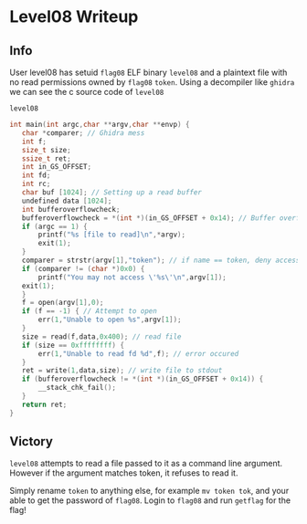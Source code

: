 # Level08 Writeup
 
## Info
 
User level08 has setuid `flag08` ELF binary `level08` and a plaintext file with no read permissions owned by `flag08` `token`. Using a decompiler like `ghidra` we can see the c source code of `level08`
 
`level08`
``` c
int main(int argc,char **argv,char **envp) {
   char *comparer; // Ghidra mess
   int f;
   size_t size;
   ssize_t ret;
   int in_GS_OFFSET;
   int fd;
   int rc;
   char buf [1024]; // Setting up a read buffer 
   undefined data [1024];
   int bufferoverflowcheck;
   bufferoverflowcheck = *(int *)(in_GS_OFFSET + 0x14); // Buffer overflow checker
   if (argc == 1) {
       printf("%s [file to read]\n",*argv);
       exit(1);
   }
   comparer = strstr(argv[1],"token"); // if name == token, deny access
   if (comparer != (char *)0x0) {
       printf("You may not access \'%s\'\n",argv[1]); 
   exit(1);
   }
   f = open(argv[1],0);
   if (f == -1) { // Attempt to open
       err(1,"Unable to open %s",argv[1]);
   }
   size = read(f,data,0x400); // read file
   if (size == 0xffffffff) {
       err(1,"Unable to read fd %d",f); // error occured
   }
   ret = write(1,data,size); // write file to stdout
   if (bufferoverflowcheck != *(int *)(in_GS_OFFSET + 0x14)) {
       __stack_chk_fail();
   }
   return ret;
}
```
 
## Victory
 
`level08` attempts to read a file passed to it as a command line argument. However if the argument matches token, it refuses to read it. 

Simply rename `token` to anything else, for example `mv token tok`, and your able to get the password of `flag08`. Login to `flag08` and run `getflag` for the flag!
 

